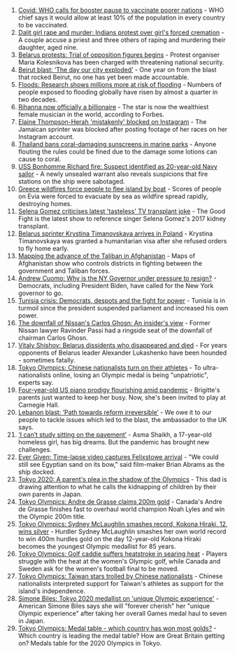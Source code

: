 1. [Covid: WHO calls for booster pause to vaccinate poorer nations](https://www.bbc.co.uk/news/world-58090051) - WHO chief says it would allow at least 10% of the population in every country to be vaccinated.
2. [Dalit girl rape and murder: Indians protest over girl's forced cremation](https://www.bbc.co.uk/news/world-asia-india-58083052) - A couple accuse a priest and three others of raping and murdering their daughter, aged nine.
3. [Belarus protests: Trial of opposition figures begins](https://www.bbc.co.uk/news/world-europe-58083672) - Protest organiser Maria Kolesnikova has been charged with threatening national security.
4. [Beirut blast: ‘The day our city exploded’](https://www.bbc.co.uk/news/world-middle-east-58076999) - One year on from the blast that rocked Beirut, no one has yet been made accountable.
5. [Floods: Research shows millions more at risk of flooding](https://www.bbc.co.uk/news/science-environment-58087479) - Numbers of people exposed to flooding globally have risen by almost a quarter in two decades.
6. [Rihanna now officially a billionaire](https://www.bbc.co.uk/news/world-us-canada-58092465) - The star is now the wealthiest female musician in the world, according to Forbes.
7. [Elaine Thompson-Herah 'mistakenly' blocked on Instagram](https://www.bbc.co.uk/sport/olympics/58094908) - The Jamaican sprinter was blocked after posting footage of her races on her Instagram account.
8. [Thailand bans coral-damaging sunscreens in marine parks](https://www.bbc.co.uk/news/world-asia-58092472) - Anyone flouting the rules could be fined due to the damage some lotions can cause to coral.
9. [USS Bonhomme Richard fire: Suspect identified as 20-year-old Navy sailor](https://www.bbc.co.uk/news/world-us-canada-58091854) - A newly unsealed warrant also reveals suspicions that fire stations on the ship were sabotaged.
10. [Greece wildfires force people to flee island by boat](https://www.bbc.co.uk/news/world-europe-58093275) - Scores of people on Evia were forced to evacuate by sea as wildfire spread rapidly, destroying homes.
11. [Selena Gomez criticises latest 'tasteless' TV transplant joke](https://www.bbc.co.uk/news/entertainment-arts-58083763) - The Good Fight is the latest show to reference singer Selena Gomez's 2017 kidney transplant.
12. [Belarus sprinter Krystina Timanovskaya arrives in Poland](https://www.bbc.co.uk/news/world-europe-58081254) - Krystina Timanovskaya was granted a humanitarian visa after she refused orders to fly home early.
13. [Mapping the advance of the Taliban in Afghanistan](https://www.bbc.co.uk/news/world-asia-57933979) - Maps of Afghanistan show who controls districts in fighting between the government and Taliban forces.
14. [Andrew Cuomo: Why is the NY Governor under pressure to resign?](https://www.bbc.co.uk/news/world-us-canada-58092655) - Democrats, including President Biden, have called for the New York governor to go.
15. [Tunisia crisis: Democrats, despots and the fight for power](https://www.bbc.co.uk/news/world-africa-58071263) - Tunisia is in turmoil since the president suspended parliament and increased his own power.
16. [The downfall of Nissan's Carlos Ghosn: An insider's view](https://www.bbc.co.uk/news/business-58070929) - Former Nissan lawyer Ravinder Passi had a ringside seat of the downfall of chairman Carlos Ghosn.
17. [Vitaly Shishov: Belarus dissidents who disappeared and died](https://www.bbc.co.uk/news/world-europe-58079461) - For years opponents of Belarus leader Alexander Lukashenko have been hounded - sometimes fatally.
18. [Tokyo Olympics: Chinese nationalists turn on their athletes](https://www.bbc.co.uk/news/world-asia-china-58024068) - To ultra-nationalists online, losing an Olympic medal is being "unpatriotic", experts say.
19. [Four-year-old US piano prodigy flourishing amid pandemic](https://www.bbc.co.uk/news/world-us-canada-58094008) - Brigitte's parents just wanted to keep her busy. Now, she's been invited to play at Carnegie Hall.
20. [Lebanon blast: ‘Path towards reform irreversible’](https://www.bbc.co.uk/news/world-middle-east-58091119) - We owe it to our people to tackle issues which led to the blast, the ambassador to the UK says.
21. [‘I can’t study sitting on the pavement’](https://www.bbc.co.uk/news/world-asia-india-58025055) - Asma Shaikh, a 17-year-old homeless girl, has big dreams. But the pandemic has brought new challenges.
22. [Ever Given: Time-lapse video captures Felixstowe arrival](https://www.bbc.co.uk/news/uk-england-suffolk-58080614) - "We could still see Egyptian sand on its bow," said film-maker Brian Abrams as the ship docked.
23. [Tokyo 2020: A parent's plea in the shadow of the Olympics](https://www.bbc.co.uk/news/world-asia-58057432) - This dad is drawing attention to what he calls the kidnapping of children by their own parents in Japan.
24. [Tokyo Olympics: Andre de Grasse claims 200m gold](https://www.bbc.co.uk/sport/olympics/58088922) - Canada's Andre de Grasse finishes fast to overhaul world champion Noah Lyles and win the Olympic 200m title.
25. [Tokyo Olympics: Sydney McLaughlin smashes record, Kokona Hiraki, 12, wins silver](https://www.bbc.co.uk/sport/olympics/58082645) - Hurdler Sydney McLaughlin smashes her own world record to win 400m hurdles gold on the day 12-year-old Kokona Hiraki becomes the youngest Olympic medallist for 85 years.
26. [Tokyo Olympics: Golf caddie suffers heatstroke in searing heat](https://www.bbc.co.uk/sport/olympics/58085748) - Players struggle with the heat at the women's Olympic golf, while Canada and Sweden ask for the women's football final to be moved.
27. [Tokyo Olympics: Taiwan stars trolled by Chinese nationalists](https://www.bbc.co.uk/news/world-asia-china-58082265) - Chinese nationalists interpreted support for Taiwan's athletes as support for the island's independence.
28. [Simone Biles: Tokyo 2020 medallist on 'unique Olympic experience'](https://www.bbc.co.uk/sport/olympics/58081505) - American Simone Biles says she will "forever cherish" her "unique Olympic experience" after taking her overall Games medal haul to seven in Japan.
29. [Tokyo Olympics: Medal table - which country has won most golds?](https://www.bbc.co.uk/sport/olympics/57836709) - Which country is leading the medal table? How are Great Britain getting on? Medals table for the 2020 Olympics in Tokyo.
